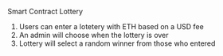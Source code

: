 Smart Contract Lottery
1. Users can enter a lotetery with ETH based on a USD fee
2. An admin will choose when the lottery is over
3. Lottery will select a random winner from those who entered